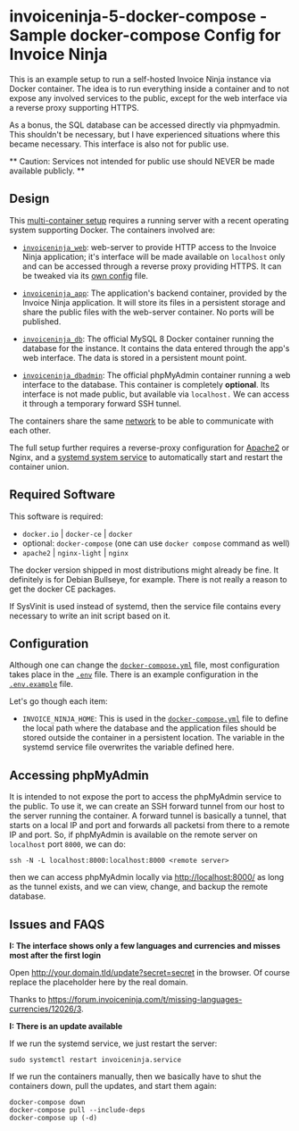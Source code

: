 # invoiceninja-5-docker-compose - Sample docker-compose Config for Invoice Ninja

This is an example setup to run a self-hosted Invoice Ninja instance via Docker
container. The idea is to run everything inside a container and to not expose
any involved services to the public, except for the web interface via a reverse
proxy supporting HTTPS.

As a bonus, the SQL database can be accessed directly via phpmyadmin. This
shouldn't be necessary, but I have experienced situations where this became
necessary. This interface is also not for public use.

** Caution: Services not intended for public use should NEVER be made available
publicly. **

## Design

This [multi-container setup](docker-compose.yml) requires a running server with
a recent operating system supporting Docker. The containers involved are:

  * [`invoiceninja_web`](docker-compose.yml#L7-L22): web-server to provide HTTP
    access to the Invoice Ninja application; it's interface will be made
    available on `localhost` only and can be accessed through a reverse proxy
    providing HTTPS. It can be tweaked via its [own config](vhost.conf) file.

  * [`invoiceninja_app`](docker-compose.yml#L24-L38): The application's backend
    container, provided by the Invoice Ninja application. It will store its
    files in a persistent storage and share the public files with the
    web-server container. No ports will be published.

  * [`invoiceninja_db`](docker-compose.yml#L40-L48): The official MySQL 8
    Docker container running the database for the instance. It contains the
    data entered through the app's web interface. The data is stored in a
    persistent mount point.

  * [`invoiceninja_dbadmin`](docker-compose.yml#L50-L61): The official
    phpMyAdmin container running a web interface to the database. This
    container is completely **optional**. Its interface is not made public, but
    available via `localhost.` We can access it through a temporary forward SSH
    tunnel.

The containers share the same [network](docker-compose.yml#L63-L64) to be able
to communicate with each other.

The full setup further requires a reverse-proxy configuration for
[Apache2](extras/apache2-site.conf) or Nginx, and a [systemd system
service](extras/invoiceninja.service) to automatically start and restart the
container union.

## Required Software

This software is required:

  * `docker.io` | `docker-ce` | `docker`
  * optional: `docker-compose` (one can use `docker compose` command as well)
  * `apache2` | `nginx-light` | `nginx`

The docker version shipped in most distributions might already be fine. It
definitely is for Debian Bullseye, for example. There is not really a reason to
get the docker CE packages.

If SysVinit is used instead of systemd, then the service file contains every
necessary to write an init script based on it.

## Configuration

Although one can change the [`docker-compose.yml`](docker-compose.yml) file,
most configuration takes place in the [`.env`](.env) file. There is an example
configuration in the [`.env.example`](.env.example) file.

Let's go though each item:

  * `INVOICE_NINJA_HOME`: This is used in the [`docker-compose.yml`](docker-compose.yml) file to define the local path where the database and the application files should be stored outside the container in a persistent location. The variable in the systemd service file overwrites the variable defined here.

## Accessing phpMyAdmin

It is intended to not expose the port to access the phpMyAdmin service to the
public. To use it, we can create an SSH forward tunnel from our host to the
server running the container. A forward tunnel is basically a tunnel, that
starts on a local IP and port and forwards all packetsi from there to a remote
IP and port. So, if phpMyAdmin is available on the remote server on `localhost`
port `8000`, we can do:

```
ssh -N -L localhost:8000:localhost:8000 <remote server>
```

then we can access phpMyAdmin locally via <http://localhost:8000/> as long as
the tunnel exists, and we can view, change, and backup the remote database.

## Issues and FAQS

**I: The interface shows only a few languages and currencies and misses most
after the first login**

Open <http://your.domain.tld/update?secret=secret> in the browser. Of course
replace the placeholder here by the real domain.

Thanks to
<https://forum.invoiceninja.com/t/missing-languages-currencies/12026/3>.

**I: There is an update available**

If we run the systemd service, we just restart the server:

```
sudo systemctl restart invoiceninja.service
```

If we run the containers manually, then we basically have to shut the
containers down, pull the updates, and start them again:

```
docker-compose down
docker-compose pull --include-deps
docker-compose up (-d)
```


